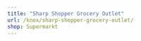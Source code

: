 ```yaml
---
title: "Sharp Shopper Grocery Outlet"
url: /knox/sharp-shopper-grocery-outlet/
shop: Supermarkt
---
```

